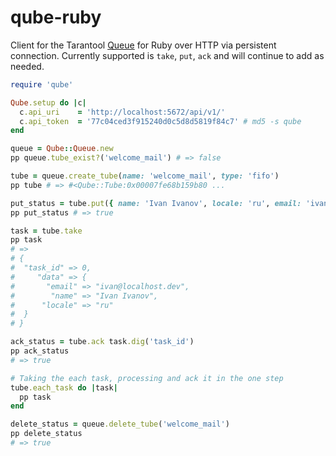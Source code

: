 # qube-ruby

Сlient for the Tarantool [Queue](https://github.com/tarantool/queue) for Ruby over HTTP via persistent connection. Currently supported is `take`, `put`, `ack` and will continue to add as needed.

```ruby
require 'qube'

Qube.setup do |c|
  c.api_uri    = 'http://localhost:5672/api/v1/'
  c.api_token  = '77c04ced3f915240d0c5d8d5819f84c7' # md5 -s qube
end

queue = Qube::Queue.new
pp queue.tube_exist?('welcome_mail') # => false

tube = queue.create_tube(name: 'welcome_mail', type: 'fifo')
pp tube # => #<Qube::Tube:0x00007fe68b159b80 ...

put_status = tube.put({ name: 'Ivan Ivanov', locale: 'ru', email: 'ivan@localhost.dev' })
pp put_status # => true

task = tube.take
pp task
# =>
# {
#  "task_id" => 0,
#     "data" => {
#       "email" => "ivan@localhost.dev",
#        "name" => "Ivan Ivanov",
#      "locale" => "ru"
#  }
# }

ack_status = tube.ack task.dig('task_id')
pp ack_status
# => true

# Taking the each task, processing and ack it in the one step
tube.each_task do |task|
  pp task
end

delete_status = queue.delete_tube('welcome_mail')
pp delete_status
# => true
```